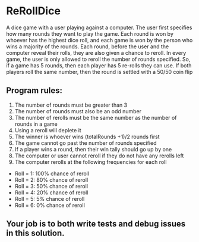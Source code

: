 # ReRollDice
A dice game with a user playing against a computer.  The user first specifies how many rounds they want to play the game.  Each round is won by whoever has the highest dice roll, and each game is won by the person who wins a majority of the rounds.  Each round, before the user and the computer reveal their rolls, they are also given a chance to reroll.  In every game, the user is only allowed to reroll the number of rounds specified.  So, if a game has 5 rounds, then each player has 5 re-rolls they can use.  If both players roll the same number, then the round is settled with a 50/50 coin flip

## Program rules:
1.	The number of rounds must be greater than 3
1.	The number of rounds must also be an odd number
1.  The number of rerolls must be the same number as the number of rounds in a game
1.	Using a reroll will deplete it
1.	The winner is whoever wins (totalRounds +1)/2 rounds first
1.	The game cannot go past the number of rounds specified
1.	If a player wins a round, then their win tally should go up by one
1.	The computer or user cannot reroll if they do not have any rerolls left
1.	The computer rerolls at the following frequencies for each roll
*	Roll = 1: 100% chance of reroll
*	Roll = 2: 80% chance of reroll
*	Roll = 3: 50% chance of reroll
*	Roll = 4: 20% chance of reroll
*	Roll = 5: 5% chance of reroll
*	Roll = 6: 0% chance of reroll


## Your job is to both write tests and debug issues in this solution.
